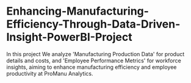 # Enhancing-Manufacturing-Efficiency-Through-Data-Driven-Insight-PowerBI-Project
In this project We analyze 'Manufacturing Production Data' for product details and costs, and 'Employee Performance Metrics' for workforce insights, aiming to enhance manufacturing efficiency and employee productivity at ProManu Analytics.
